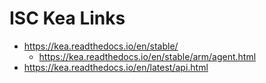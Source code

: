 # ISC Kea Links
- https://kea.readthedocs.io/en/stable/
  - https://kea.readthedocs.io/en/stable/arm/agent.html
- https://kea.readthedocs.io/en/latest/api.html